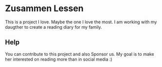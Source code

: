 # Zusammen Lessen
This is a project I love. Maybe the one I love the most. I am working with my daugther to create a reading diary for my family.

## Help
You can contribute to this project and also Sponsor us. My goal is to make her interested on reading more than in social media :) 

